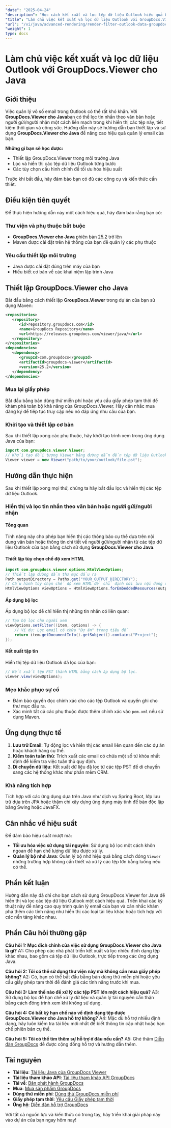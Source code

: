 ```yaml
---
"date": "2025-04-24"
"description": "Học cách kết xuất và lọc tệp dữ liệu Outlook hiệu quả bằng GroupDocs.Viewer cho Java. Đơn giản hóa các tác vụ quản lý email của bạn một cách dễ dàng."
"title": "Làm chủ việc kết xuất và lọc dữ liệu Outlook với GroupDocs.Viewer cho Java"
"url": "/vi/java/advanced-rendering/render-filter-outlook-data-groupdocs-java/"
"weight": 1
type: docs
---
```

# Làm chủ việc kết xuất và lọc dữ liệu Outlook với GroupDocs.Viewer cho Java

## Giới thiệu

Việc quản lý vô số email trong Outlook có thể rất khó khăn. Với **GroupDocs.Viewer cho Java**bạn có thể lọc tin nhắn theo văn bản hoặc người gửi/người nhận một cách liền mạch trong khi hiển thị các tệp này, tiết kiệm thời gian và công sức. Hướng dẫn này sẽ hướng dẫn bạn thiết lập và sử dụng **GroupDocs.Viewer cho Java** để nâng cao hiệu quả quản lý email của bạn.

**Những gì bạn sẽ học được:**
- Thiết lập GroupDocs.Viewer trong môi trường Java
- Lọc và hiển thị các tệp dữ liệu Outlook từng bước
- Các tùy chọn cấu hình chính để tối ưu hóa hiệu suất

Trước khi bắt đầu, hãy đảm bảo bạn có đủ các công cụ và kiến thức cần thiết.

## Điều kiện tiên quyết

Để thực hiện hướng dẫn này một cách hiệu quả, hãy đảm bảo rằng bạn có:

### Thư viện và phụ thuộc bắt buộc
- **GroupDocs.Viewer cho Java** phiên bản 25.2 trở lên
- Maven được cài đặt trên hệ thống của bạn để quản lý các phụ thuộc

### Yêu cầu thiết lập môi trường
- Java được cài đặt đúng trên máy của bạn
- Hiểu biết cơ bản về các khái niệm lập trình Java

## Thiết lập GroupDocs.Viewer cho Java

Bắt đầu bằng cách thiết lập **GroupDocs.Viewer** trong dự án của bạn sử dụng Maven:

```xml
<repositories>
   <repository>
      <id>repository.groupdocs.com</id>
      <name>GroupDocs Repository</name>
      <url>https://releases.groupdocs.com/viewer/java/</url>
   </repository>
</repositories>
<dependencies>
   <dependency>
      <groupId>com.groupdocs</groupId>
      <artifactId>groupdocs-viewer</artifactId>
      <version>25.2</version>
   </dependency>
</dependencies>
```

### Mua lại giấy phép

Bắt đầu bằng bản dùng thử miễn phí hoặc yêu cầu giấy phép tạm thời để khám phá toàn bộ khả năng của GroupDocs.Viewer. Hãy cân nhắc mua đăng ký để tiếp tục truy cập nếu nó đáp ứng nhu cầu của bạn.

### Khởi tạo và thiết lập cơ bản

Sau khi thiết lập xong các phụ thuộc, hãy khởi tạo trình xem trong ứng dụng Java của bạn:

```java
import com.groupdocs.viewer.Viewer;
// Khởi tạo đối tượng Viewer bằng đường dẫn đến tệp dữ liệu Outlook của bạn.
Viewer viewer = new Viewer("path/to/your/outlook/file.pst");
```

## Hướng dẫn thực hiện

Sau khi thiết lập xong mọi thứ, chúng ta hãy bắt đầu lọc và hiển thị các tệp dữ liệu Outlook.

### Hiển thị và lọc tin nhắn theo văn bản hoặc người gửi/người nhận

#### Tổng quan
Tính năng này cho phép bạn hiển thị các thông báo cụ thể dựa trên nội dung văn bản hoặc thông tin chi tiết về người gửi/người nhận từ các tệp dữ liệu Outlook của bạn bằng cách sử dụng **GroupDocs.Viewer cho Java**.

#### Thiết lập tùy chọn chế độ xem HTML

```java
import com.groupdocs.viewer.options.HtmlViewOptions;
// Thiết lập đường dẫn thư mục đầu ra
Path outputDirectory = Paths.get("YOUR_OUTPUT_DIRECTORY");
// Cấu hình tùy chọn chế độ xem HTML để chỉ định nơi lưu nội dung đã hiển thị.
HtmlViewOptions viewOptions = HtmlViewOptions.forEmbeddedResources(outputDirectory.resolve("output.html").toString());
```

#### Áp dụng bộ lọc

Áp dụng bộ lọc để chỉ hiển thị những tin nhắn có liên quan:

```java
// Tạo bộ lọc cho người xem
viewOptions.setFilter((item, options) -> {
    // Ví dụ: Lọc email có chứa "Dự án" trong tiêu đề
    return item.getDocumentInfo().getSubject().contains("Project");
});
```

#### Kết xuất tập tin

Hiển thị tệp dữ liệu Outlook đã lọc của bạn:

```java
// Kết xuất tệp PST thành HTML bằng cách áp dụng bộ lọc.
viewer.view(viewOptions);
```

### Mẹo khắc phục sự cố
- Đảm bảo quyền đọc chính xác cho các tệp Outlook và quyền ghi cho thư mục đầu ra.
- Xác minh tất cả các phụ thuộc được thêm chính xác vào `pom.xml` nếu sử dụng Maven.

## Ứng dụng thực tế
1. **Lưu trữ Email**: Tự động lọc và hiển thị các email liên quan đến các dự án hoặc khách hàng cụ thể.
2. **Kiểm toán tuân thủ**: Trích xuất các email có chứa một số từ khóa nhất định để kiểm tra việc tuân thủ quy định.
3. **Di chuyển dữ liệu**: Kết xuất dữ liệu đã lọc từ các tệp PST để di chuyển sang các hệ thống khác như phần mềm CRM.

### Khả năng tích hợp
Tích hợp với các ứng dụng dựa trên Java như dịch vụ Spring Boot, lớp lưu trữ dựa trên JPA hoặc thậm chí xây dựng ứng dụng máy tính để bàn độc lập bằng Swing hoặc JavaFX.

## Cân nhắc về hiệu suất
Để đảm bảo hiệu suất mượt mà:
- **Tối ưu hóa việc sử dụng tài nguyên**: Sử dụng bộ lọc một cách khôn ngoan để hạn chế lượng dữ liệu được xử lý.
- **Quản lý bộ nhớ Java**: Quản lý bộ nhớ hiệu quả bằng cách đóng `Viewer` những trường hợp không cần thiết và xử lý các tệp lớn bằng luồng nếu có thể.

## Phần kết luận
Hướng dẫn này đã chỉ cho bạn cách sử dụng GroupDocs.Viewer for Java để hiển thị và lọc các tệp dữ liệu Outlook một cách hiệu quả. Triển khai các kỹ thuật này để nâng cao quy trình quản lý email của bạn và cân nhắc khám phá thêm các tính năng như hiển thị các loại tài liệu khác hoặc tích hợp với các nền tảng khác nhau.

## Phần Câu hỏi thường gặp
**Câu hỏi 1: Mục đích chính của việc sử dụng GroupDocs.Viewer cho Java là gì?**
A1: Cho phép các nhà phát triển kết xuất và lọc nhiều định dạng tệp khác nhau, bao gồm cả tệp dữ liệu Outlook, trực tiếp trong các ứng dụng Java.

**Câu hỏi 2: Tôi có thể sử dụng thư viện này mà không cần mua giấy phép không?**
A2: Có, bạn có thể bắt đầu bằng bản dùng thử miễn phí hoặc yêu cầu giấy phép tạm thời để đánh giá các tính năng trước khi mua.

**Câu hỏi 3: Làm thế nào để xử lý các tệp PST lớn một cách hiệu quả?**
A3: Sử dụng bộ lọc để hạn chế xử lý dữ liệu và quản lý tài nguyên cẩn thận bằng cách đóng trình xem khi không sử dụng.

**Câu hỏi 4: Có bất kỳ hạn chế nào về định dạng tệp được GroupDocs.Viewer cho Java hỗ trợ không?**
A4: Mặc dù hỗ trợ nhiều định dạng, hãy luôn kiểm tra tài liệu mới nhất để biết thông tin cập nhật hoặc hạn chế phiên bản cụ thể.

**Câu hỏi 5: Tôi có thể tìm thêm sự hỗ trợ ở đâu nếu cần?**
A5: Ghé thăm [Diễn đàn GroupDocs](https://forum.groupdocs.com/c/viewer/9) để được cộng đồng hỗ trợ và hướng dẫn thêm.

## Tài nguyên
- **Tài liệu**: [Tài liệu Java của GroupDocs Viewer](https://docs.groupdocs.com/viewer/java/)
- **Tài liệu tham khảo API**: [Tài liệu tham khảo API GroupDocs](https://reference.groupdocs.com/viewer/java/)
- **Tải về**: [Bản phát hành GroupDocs](https://releases.groupdocs.com/viewer/java/)
- **Mua**: [Mua sản phẩm GroupDocs](https://purchase.groupdocs.com/buy)
- **Dùng thử miễn phí**: [Dùng thử GroupDocs miễn phí](https://releases.groupdocs.com/viewer/java/)
- **Giấy phép tạm thời**: [Yêu cầu Giấy phép tạm thời](https://purchase.groupdocs.com/temporary-license/)
- **Ủng hộ**: [Diễn đàn hỗ trợ GroupDocs](https://forum.groupdocs.com/c/viewer/9)

Với tất cả nguồn lực và kiến thức có trong tay, hãy triển khai giải pháp này vào dự án của bạn ngay hôm nay!